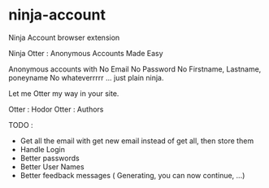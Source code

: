 # ninja-account
Ninja Account browser extension

Ninja Otter : Anonymous Accounts Made Easy

Anonymous accounts with
No Email
No Password
No Firstname, Lastname, poneyname
No whateverrrrr
... just plain ninja.

Let me Otter my way in your site.

Otter : Hodor
Otter : Authors


TODO :
- Get all the email with get new email instead of get all, then store them
- Handle Login
- Better passwords
- Better User Names
- Better feedback messages ( Generating, you can now continue, ...)
